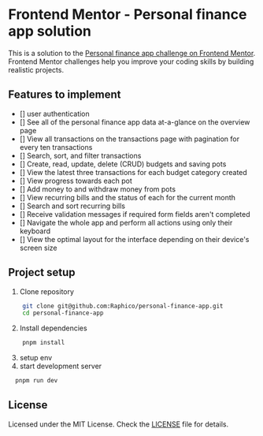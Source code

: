 # Frontend Mentor - Personal finance app solution

This is a solution to the [Personal finance app challenge on Frontend Mentor](https://www.frontendmentor.io/challenges/personal-finance-app-JfjtZgyMt1). Frontend Mentor challenges help you improve your coding skills by building realistic projects.

## Features to implement

- [] user authentication
- [] See all of the personal finance app data at-a-glance on the overview page
- [] View all transactions on the transactions page with pagination for every ten transactions
- [] Search, sort, and filter transactions
- [] Create, read, update, delete (CRUD) budgets and saving pots
- [] View the latest three transactions for each budget category created
- [] View progress towards each pot
- [] Add money to and withdraw money from pots
- [] View recurring bills and the status of each for the current month
- [] Search and sort recurring bills
- [] Receive validation messages if required form fields aren't completed
- [] Navigate the whole app and perform all actions using only their keyboard
- [] View the optimal layout for the interface depending on their device's screen size

## Project setup

1. Clone repository

```bash
    git clone git@github.com:Raphico/personal-finance-app.git
    cd personal-finance-app
```

2. Install dependencies

```bash
    pnpm install
```

3. setup env
4. start development server

```bash
  pnpm run dev
```

## License

Licensed under the MIT License. Check the [LICENSE](./LICENSE) file for details.
